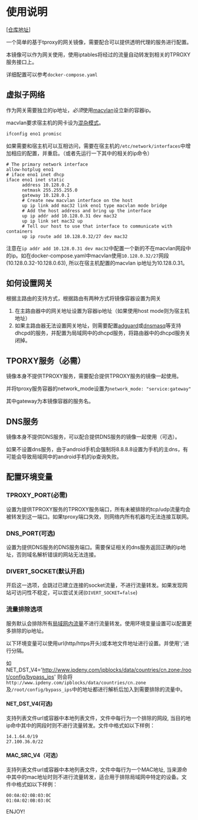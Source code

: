 # 使用说明

[[仓库地址](https://github.com/fireinice/tproxy-gateway)]

一个简单的基于tproxy的网关镜像，需要配合可以提供透明代理的服务进行配置。

本镜像可以作为网关使用，使用iptables将经过的流量自动转发到相关的TPROXY服务接口上。

详细配置可以参考`docker-compose.yaml`

## 虚拟子网络
作为网关需要独立的ip地址，*必须*使用[macvlan](https://uefeng.com/docker-macvlan.html)设立新的容器ip。

macvlan要求宿主机的网卡设为[混杂模式](https://zdyxry.github.io/2020/03/18/%E7%90%86%E8%A7%A3%E7%BD%91%E5%8D%A1%E6%B7%B7%E6%9D%82%E6%A8%A1%E5%BC%8F/)。
```bash
ifconfig eno1 promisc
```

如果需要和宿主机可以互相访问，需要在宿主机的`/etc/network/interfaces`中增加相应的配置，并重启。（或者先运行一下其中的相关的ip命令）
```
# The primary network interface
allow-hotplug eno1
# iface eno1 inet dhcp
iface eno1 inet static
	  address 10.128.0.2
	  netmask 255.255.255.0
	  gateway 10.128.0.1
	  # Create new macvlan interface on the host
	  up ip link add mac32 link eno1 type macvlan mode bridge
	  # Add the host address and bring up the interface
	  up ip addr add 10.128.0.31 dev mac32
	  up ip link set mac32 up
	  # Tell our host to use that interface to communicate with containers
	  up ip route add 10.128.0.32/27 dev mac32
```

注意在`ip addr add 10.128.0.31 dev mac32`中配置一个新的不在macvlan网段中的ip。如在docker-compose.yaml中macvlan使用`10.128.0.32/27`网段(10.128.0.32-10.128.0.63), 所以在宿主机配置的macvlan ip地址为10.128.0.31。

## 如何设置网关
根据主路由的支持方式，根据路由有两种方式将镜像容器设置为网关

1. 在主路由器中的网关地址设置为容器ip地址（如果使用host mode则为宿主机地址）
2. 如果主路由器无法设置网关地址，则需要配置[adguard](https://hub.docker.com/r/adguard/adguardhome)或[dnsmasq](https://hub.docker.com/r/dockurr/dnsmasq)等支持dhcpd的服务，并配置为局域网中的dhcpd服务，将路由器中的dhcpd服务关闭掉。

## TPORXY服务（必需）
镜像本身不提供TPROXY服务，需要配合提供TPROXY服务的镜像一起使用。

并将tproxy服务容器的network_mode设置为`network_mode: "service:gateway"`

其中gateway为本镜像容器的服务名。

## DNS服务
镜像本身不提供DNS服务，可以配合提供DNS服务的镜像一起使用（可选）。

如果不设置dns服务，由于android手机会强制将8.8.8.8设置为手机的主dns，有可能会导致局域网中的android手机的ip查询失败。

## 配置环境变量

### TPROXY_PORT(必需)
设置为提供TPROXY服务的TPROXY服务端口，所有未被排除的tcp/udp流量均会被转发到这一端口。如果tproxy端口失效，则网络内所有机器均无法连接互联网。

### DNS_PORT(可选)
设置为提供DNS服务的DNS服务端口。需要保证相关的dns服务返回正确的ip地址，否则域名解析错误的网站无法连接。

### DIVERT_SOCKET(默认开启)
开启这一选项，会跳过已建立连接的socket流量，不进行流量转发。如果发现网站可访问性不稳定，可以尝试关闭(`DIVERT_SOCKET=false`)

### 流量排除选项
服务默认会排除所有[局域网内流量](https://zh-m-wikipedia-org.translate.goog/zh-cn/%E4%BF%9D%E7%95%99IP%E5%9C%B0%E5%9D%80?_x_tr_sl=zh-CN&_x_tr_tl=en&_x_tr_hl=en&_x_tr_pto=sc)不进行流量转发。使用环境变量设置可以配置更多排除的ip地址。

以下环境变量可以使用url(http/https开头)或本地文件地址进行设置。并使用';'进行分隔。

如 NET_DST_V4='http://www.ipdeny.com/ipblocks/data/countries/cn.zone;/root/config/bypass_ips'
则会将`http://www.ipdeny.com/ipblocks/data/countries/cn.zone`及`/root/config/bypass_ips`中的地址都进行解析后加入到需要排除的流量中。

#### NET_DST_V4(可选)
支持列表文件url或容器中本地列表文件，文件中每行为一个排除的网段, 当目的地ip命中其中的网段时则不进行流量转发。文件中格式如以下样例：
```
14.1.64.0/19
27.100.36.0/22
```

#### MAC_SRC_V4（可选）
支持列表文件url或容器中本地列表文件，文件中每行为一个MAC地址, 当来源命中其中的mac地址时则不进行流量转发，适合用于排除局域网中特定的设备。文件中格式如以下样例：

```
00:0A:02:0B:03:0C
01:0A:02:0B:03:0C
```


ENJOY!
